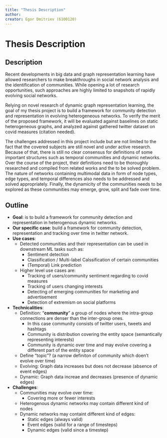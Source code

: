 ```yaml
---
title: "Thesis Description"
author: 
creator: Egor Dmitriev (6100120)
---
```


# Thesis Description

## Description

Recent developments in big data and graph representation learning have allowed researchers to make breakthroughs in social network analysis and the identification of communities. While opening a lot of research opportunities, such approaches are highly limited to snapshots of rapidly evolving social networks. 

Relying on novel research of dynamic graph representation learning, the goal of my thesis project is to build a framework for community detection and representation in evolving heterogeneous networks. To verify the merit of the proposed framework, it will be evaluated against baselines on static heterogeneous graphs, and analyzed against gathered twitter dataset on covid measures (citation needed).

The challenges addressed in this project include but are not limited to the fact that the covered subjects are still novel and under active research. Because of that, there is still no clear consensus for definitions of some important structures such as temporal communities and dynamic networks. Over the course of the project, their definitions need to be thoroughly researched and compiled from related works and the to be solved problem. The nature of networks containing multimodal data in form of node types, edge types, and temporal differences also needs to be addressed and solved appropriately. Finally, the dynamicity of the communities needs to be explored as these communities may emerge, grow, split and fade over time.

## Outline

* **Goal**: is to build a framework for community detection and representation in heterogenous dynamic networks.
* **Our specific case**: build a framework for community detection, representation and tracking over time in twitter network.
* **Use cases**:
  * Detected communities and their representation can be used in downstream ML tasks such as:
    * Sentiment detection
    * Classification / Multi-label Calssification of certain communities
    * (Temporal) Link prediction
  * Higher level use cases are:
    * Tracking of users/community sentiment regarding to covid measures
    * Tracking of users changing interests
    * Detecting of emerging communities for marketing and advertisement
    * Detection of extremism on social platforms
* **Technicalities**:
  * Definition: “**community**” a group of nodes where the intra-group connections are denser than the inter-group ones.
    * In this case community consists of twitter users, tweets and hashtags
    * Community is distribution covering the entity space (semantically representing interests)
    * Community is dynamic over time and may evolve covering a different part of the entity space
  * Define “topic”? (a narrow definiton of community which doen’t evolve over time)
  * Evolving: Graph data increases but does not decrease (absence of event edges)
  * Dynamic: Graph data increae and decreases (presence of dynamic edges)
* **Challenges**:
  * Communities may evolve over time:
    * Covering more or fewer interests
  * Heterogenous dynamic networks may contain different kind of nodes
  * Dynamic networks may containt different kind of edges:
    * Static edges (always valid)
    * Event edges (valid for a range of timesteps)
    * Dynamic edges (valid since a timestep)
